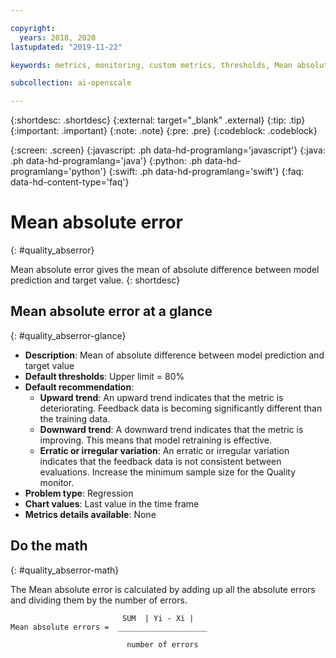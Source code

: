 ```yaml
---

copyright:
  years: 2018, 2020
lastupdated: "2019-11-22"

keywords: metrics, monitoring, custom metrics, thresholds, Mean absolute error, score, schedule, recommendation

subcollection: ai-openscale

---
```


{:shortdesc: .shortdesc}
{:external: target="_blank" .external}
{:tip: .tip}
{:important: .important}
{:note: .note}
{:pre: .pre}
{:codeblock: .codeblock}

{:screen: .screen}
{:javascript: .ph data-hd-programlang='javascript'}
{:java: .ph data-hd-programlang='java'}
{:python: .ph data-hd-programlang='python'}
{:swift: .ph data-hd-programlang='swift'}
{:faq: data-hd-content-type='faq'}

# Mean absolute error
{: #quality_abserror}

Mean absolute error gives the mean of absolute difference between model prediction and target value.
{: shortdesc}

## Mean absolute error at a glance
{: #quality_abserror-glance}

- **Description**: Mean of absolute difference between model prediction and target value
- **Default thresholds**: Upper limit = 80%
- **Default recommendation**:
   - **Upward trend**: An upward trend indicates that the metric is deteriorating. Feedback data is becoming significantly different than the training data.
   - **Downward trend**: A downward trend indicates that the metric is improving. This means that model retraining is effective.
   - **Erratic or irregular variation**: An erratic or irregular variation indicates that the feedback data is not consistent between evaluations. Increase the minimum sample size for the Quality monitor.
- **Problem type**: Regression
- **Chart values**: Last value in the time frame
- **Metrics details available**: None


## Do the math
{: #quality_abserror-math}

The Mean absolute error is calculated by adding up all the absolute errors and dividing them by the number of errors.

```
                         SUM  | Yi - Xi | 
Mean absolute errors =  ____________________

                          number of errors
```